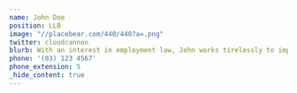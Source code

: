 ```yaml
---
name: John Doe
position: LLB
image: "//placebear.com/440/440?a=.png"
twitter: cloudcannon
blurb: With an interest in employment law, John works tirelessly to improve workplaces.
phone: '(03) 123 4567'
phone_extension: 5
_hide_content: true
---
```

